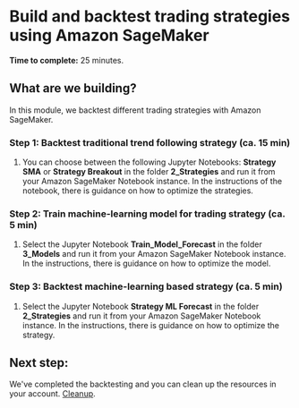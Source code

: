 # Build and backtest trading strategies using Amazon SageMaker

**Time to complete:** 25 minutes.

## What are we building?

In this module, we backtest different trading strategies with Amazon SageMaker.

### Step 1: Backtest traditional trend following strategy (ca. 15 min) 

1. You can choose between the following Jupyter Notebooks: <b>Strategy SMA</b> or <b>Strategy Breakout</b> in the folder <b>2_Strategies</b> and run it from your Amazon SageMaker Notebook instance. In the instructions of the notebook, there is guidance on how to optimize the strategies.

### Step 2: Train machine-learning model for trading strategy (ca. 5 min)

1. Select the Jupyter Notebook <b>Train_Model_Forecast</b> in the folder <b>3_Models</b> and run it from your Amazon SageMaker Notebook instance. In the instructions, there is guidance on how to optimize the model.

### Step 3: Backtest machine-learning based strategy (ca. 5 min)

1. Select the Jupyter Notebook <b>Strategy ML Forecast</b> in the folder <b>2_Strategies</b> and run it from your Amazon SageMaker Notebook instance. In the instructions, there is guidance on how to optimize the strategy.

## Next step:

We've completed the backtesting and you can clean up the resources in your account. [Cleanup](../5_Cleanup).
